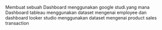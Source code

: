 Membuat sebuah Dashboard menggunakan google studi.yang mana
Dashboard tableau menggunakan dataset mengenai employee dan
dashboard looker studio menggunakan dataset mengenai product sales transaction
